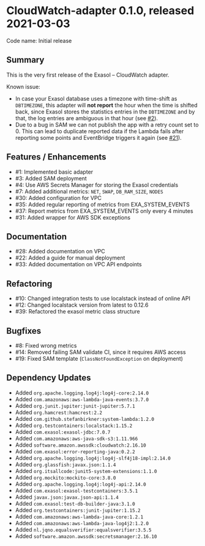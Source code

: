 # CloudWatch-adapter 0.1.0, released 2021-03-03

Code name: Initial release

## Summary

This is the very first release of the Exasol – CloudWatch adapter.

Known issue:

* In case your Exasol database uses a timezone with time-shift as `DBTIMEZONE`, this adapter will **not report** the hour when the time is shifted back, since Exasol stores the statistics entries in the `DBTIMEZONE` and by that, the log entries are ambiguous in that hour (see [#2](https://github.com/exasol/cloudwatch-adapter/issues/2)).
* Due to a bug in SAM we can not publish the app with a retry count set to 0. This can lead to duplicate reported data if the Lambda fails after reporting some points and EventBridge triggers it again (see [#21](https://github.com/exasol/cloudwatch-adapter/issues/21)).

## Features / Enhancements

* #1: Implemented basic adapter
* #3: Added SAM deployment
* #4: Use AWS Secrets Manager for storing the Exasol credentials
* #7: Added additional metrics: `NET`, `SWAP`, `DB_RAM_SIZE`, `NODES`
* #30: Added configuration for VPC
* #35: Added regular reporting of metrics from EXA_SYSTEM_EVENTS
* #37: Report metrics from EXA_SYSTEM_EVENTS only every 4 minutes
* #31: Added wrapper for AWS SDK exceptions

## Documentation

* #28: Added documentation on VPC
* #22: Added a guide for manual deployment
* #33: Added documentation on VPC API endpoints

## Refactoring

* #10: Changed integration tests to use localstack instead of online API
* #12: Changed localstack version from latest to 0.12.6
* #39: Refactored the exasol metric class structure

## Bugfixes

* #8: Fixed wrong metrics
* #14: Removed failing SAM validate CI, since it requires AWS access
* #19: Fixed SAM template (`ClassNotFoundException` on deployment)

## Dependency Updates

* Added `org.apache.logging.log4j:log4j-core:2.14.0`
* Added `com.amazonaws:aws-lambda-java-events:3.7.0`
* Added `org.junit.jupiter:junit-jupiter:5.7.1`
* Added `org.hamcrest:hamcrest:2.2`
* Added `com.github.stefanbirkner:system-lambda:1.2.0`
* Added `org.testcontainers:localstack:1.15.2`
* Added `com.exasol:exasol-jdbc:7.0.7`
* Added `com.amazonaws:aws-java-sdk-s3:1.11.966`
* Added `software.amazon.awssdk:cloudwatch:2.16.10`
* Added `com.exasol:error-reporting-java:0.2.2`
* Added `org.apache.logging.log4j:log4j-slf4j18-impl:2.14.0`
* Added `org.glassfish:javax.json:1.1.4`
* Added `org.itsallcode:junit5-system-extensions:1.1.0`
* Added `org.mockito:mockito-core:3.8.0`
* Added `org.apache.logging.log4j:log4j-api:2.14.0`
* Added `com.exasol:exasol-testcontainers:3.5.1`
* Added `javax.json:javax.json-api:1.1.4`
* Added `com.exasol:test-db-builder-java:3.1.0`
* Added `org.testcontainers:junit-jupiter:1.15.2`
* Added `com.amazonaws:aws-lambda-java-core:1.2.1`
* Added `com.amazonaws:aws-lambda-java-log4j2:1.2.0`
* Added `nl.jqno.equalsverifier:equalsverifier:3.5.5`
* Added `software.amazon.awssdk:secretsmanager:2.16.10`